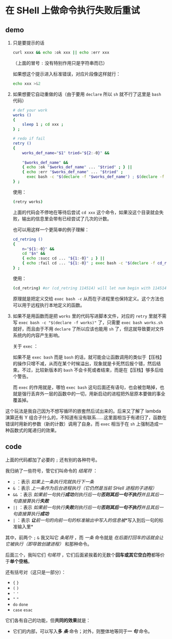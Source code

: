 # 在 SHell 上做命令执行失败后重试

## demo

1. 只是要提示的话
   
   ~~~~ sh
   curl xxxx && echo :ok xxx || echo :err xxx
   ~~~~
   
   （上面的冒号 `:` 没有特别作用只是字符串而已）
   
   如果想这个提示进入标准错误，对应片段像这样就行：
   
   ~~~ sh
   echo xxx >&2
   ~~~
   
2. 如果想要它自动重做的话（由于要用 `declare` 所以 `sh` 就不行了这里是 `bash` 代码）
   
   ~~~~ bash
   # def your work
   works ()
   {
       sleep 1 ; cd xxx ;
   } ;
   
   # redo if fail
   retry ()
   {
       works_def_name="$1" tried="${2:-0}" &&
       
       "$works_def_name" &&
       { echo :ok "$works_def_name" ... "$tried" ; } ||
       { echo :err "$works_def_name" ... "$tried" ;
         exec bash -c "$(declare -f "$works_def_name") ; $(declare -f retry) ; retry '$works_def_name' $((tried+1))" ; } ;
   } ;
   ~~~~
   
   使用：
   
   ~~~ bash
   (retry works)
   ~~~
   
   上面的代码会不停地在等待后尝试 `cd xxx` 这个命令，如果没这个目录就会失败，输出的信息里会带有已经尝试了几次的计数。
   
   也可以用这样一个更简单的例子理解：
   
   ~~~~ bash
   cd_retring ()
   {
       n="${1:-0}" &&
       cd "$n" &&
       { echo :succ cd ... "${1:-0}" ; } ||
       { echo :fail cd ... "${1:-0}" ; exec bash -c "$(declare -f cd_retring) ; cd_retring '$((n+1))'" ; } ;
   } ;
   ~~~~
   
   使用：
   
   ~~~ bash
   (cd_retring) #or (cd_retring 114514) will let num begin with 114514
   ~~~
   
   原理就是把定义交给 `exec bash -c` 从而在子进程里也保持定义。这个方法也可以用于远程执行本地定义的函数。
   
3. 如果不是用函数而是把 `works` 里的代码写进脚本文件，对应的 `retry` 里就不需写 `exec bash -c "$(declare -f works)"` 了，只需要 `exec bash works.sh` 就好，而且由于不用 `declare` 了所以应该也能用 `sh` 了，但这就导致要对文件系统内的内容产生影响。
   
   关于 `exec` ：
   
   如果不是 `exec bash` 而是 `bash` 的话，就可能会让函数调用的类似于【压栈】的操作只增不减，从而在某个时候溢出，现象就是卡死然后报个错，然后结束。不过，比较新版本的 `bash` 不会卡死或者结束，而是在【压栈】够多后给个警告。
   
   而 `exec` 的作用就是，哪怕 `exec bash` 这句后面还有语句，也会被忽略掉，也就是强行丢弃外一层的函数中的一切，用新启动的进程把外层原本要做的事全覆盖掉。
   

这个玩法是我自己因为不想写循环的嵌套然后试出来的。后来又了解了 lambda 演算还有 Y 组合子什么的，不知道有没有联系……这里面相当于有递归了，函数在错误时用新的参数（新的计数）调用了自身。而 `exec` 相当于在 `sh` 上强制造成一种函数式的尾递归的效果。

## code

上面的代码都加了必要的 `;` 还有别的各种符号。

我归纳了一些符号，管它们叫命令的 *结尾符* ：

- `;` ：表示 *如果上一条执行完就执行下一条*
- `&` ：表示 *上一条作为后台进程执行（它仍然是当前 SHell 进程的子进程）*
- `&&` ：表示 *如果前一句执行**成功**则执行后一句**否则其后一句不执行**并且其后一句直接算执行**失败***
- `||` ：表示 *如果前一句执行**失败**则执行后一句**否则其后一句不执行**并且其后一句直接算执行**成功***
- `|` ：表示 ***让**前一句的向前一句的标准输出中写入的信息**被**写入到后一句的标准输入里*

其中，前两个 `;` `&` 我又叫它 *条尾符* ，而 *一条* 命令就是 *在后面打回车的话就会让它被执行（即导致创建进程）* 和那种命令。

后面三个，我叫它们 *句尾符* ，它们后面紧挨着的无数个**回车或其它空白符**都等价于**单个空格**。

还有括号对（这只是一部分）：

- `{` `}`
- `(` `)`
- `'` `'`
- `"` `"`
- `do` `done`
- `case` `esac`

它们各有自己的功能，但**共同的效果**就是：

- 它们的内部，可以写入**多** ***条*** 命令；对外，则整体地等同于**一** ***句*** 命令。

